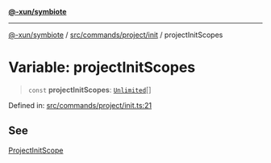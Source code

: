 [**@-xun/symbiote**](../../../../../README.md)

***

[@-xun/symbiote](../../../../../README.md) / [src/commands/project/init](../README.md) / projectInitScopes

# Variable: projectInitScopes

> `const` **projectInitScopes**: [`Unlimited`](../../../../configure/enumerations/UnlimitedGlobalScope.md#unlimited)[]

Defined in: [src/commands/project/init.ts:21](https://github.com/Xunnamius/symbiote/blob/5baec034070630bef8d87e6af86e863ce8273a75/src/commands/project/init.ts#L21)

## See

[ProjectInitScope](../../../../configure/enumerations/UnlimitedGlobalScope.md)
